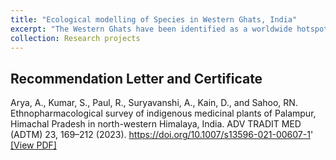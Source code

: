 ```yaml
---
title: "Ecological modelling of Species in Western Ghats, India"
excerpt: "The Western Ghats have been identified as a worldwide hotspot for biodiversity, boasting a diverse range of species, many of which are exclusive to the area. This study investigates the impact of climate change on the distribution of species across three Shared Socioeconomic Pathways (SSP): ssp126 (optimistic), ssp370 (moderate), and ssp585 (pessimistic). This emphasizes the significance of prioritizing conservation efforts, particularly in agricultural landscapes, to guarantee the protection of both food security and biodiversity.<br/><img src='/images/500x300.png'>" 
collection: Research projects
---
```


## Recommendation Letter and Certificate
Arya, A., Kumar, S., Paul, R., Suryavanshi, A., Kain, D., and Sahoo, RN. Ethnopharmacological survey of indigenous medicinal plants of Palampur, Himachal Pradesh in north-western Himalaya, India. ADV TRADIT MED (ADTM) 23, 169–212 (2023). https://doi.org/10.1007/s13596-021-00607-1' [[View PDF]](https://rnsahoo96.github.io/files/ethnopharmacology-palampur.pdf)

